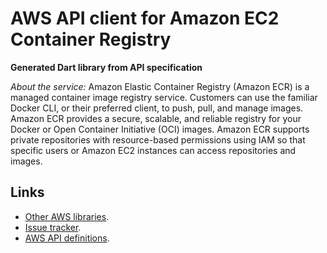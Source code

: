 # AWS API client for Amazon EC2 Container Registry

**Generated Dart library from API specification**

*About the service:*
Amazon Elastic Container Registry (Amazon ECR) is a managed container image
registry service. Customers can use the familiar Docker CLI, or their
preferred client, to push, pull, and manage images. Amazon ECR provides a
secure, scalable, and reliable registry for your Docker or Open Container
Initiative (OCI) images. Amazon ECR supports private repositories with
resource-based permissions using IAM so that specific users or Amazon EC2
instances can access repositories and images.

## Links

- [Other AWS libraries](https://github.com/agilord/aws_client/tree/master/generated).
- [Issue tracker](https://github.com/agilord/aws_client/issues).
- [AWS API definitions](https://github.com/aws/aws-sdk-js/tree/master/apis).
